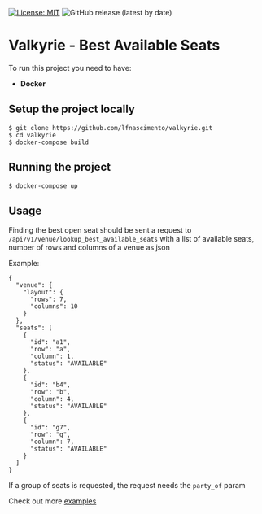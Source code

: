 [![License: MIT](https://img.shields.io/badge/License-MIT-yellow.svg)](https://opensource.org/licenses/MIT)
![GitHub release (latest by date)](https://img.shields.io/github/v/release/lfnascimento/valkyrie)
# Valkyrie - Best Available Seats

To run this project you need to have:

- **Docker**

## Setup the project locally
```
$ git clone https://github.com/lfnascimento/valkyrie.git
$ cd valkyrie
$ docker-compose build
```

## Running the project

```$ docker-compose up```

## Usage

Finding the best open seat should be sent a request to `/api/v1/venue/lookup_best_available_seats` with a list of available seats, number of rows and columns of a venue as json

Example:
```
{
  "venue": {
    "layout": {
      "rows": 7,
      "columns": 10
    }
  },
  "seats": [
    {
      "id": "a1",
      "row": "a",
      "column": 1,
      "status": "AVAILABLE"
    },
    {
      "id": "b4",
      "row": "b",
      "column": 4,
      "status": "AVAILABLE"
    },
    {
      "id": "g7",
      "row": "g",
      "column": 7,
      "status": "AVAILABLE"
    }
  ]
}
```

If a group of seats is requested, the request needs the `party_of` param

Check out more [examples](https://documenter.getpostman.com/view/8746814/SzmcZeCG)
